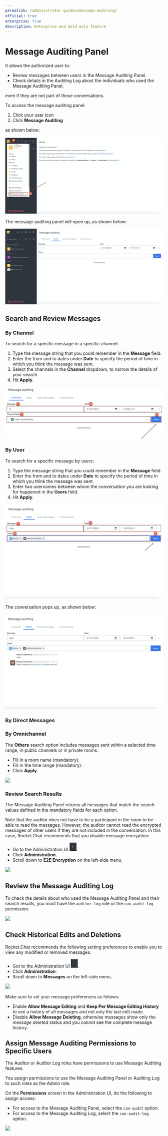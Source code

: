 ```yaml
---
permalink: /administrator-guides/message-auditing/
official: true
enterprise: true
description: Enterprise and Gold only feature
---
```


# Message Auditing Panel

It allows the authorized user to:

* Review messages between users in the Message Auditing Panel.
* Check details in the Auditing Log about the individuals who used the Message Auditing Panel.

even if they are not part of those conversations.

To access the message auditing panel:

1. Click your user icon
2. Click **Message Auditing**

as shown below:

![](../../.gitbook/assets/image%20%28290%29.png)

The message auditing panel will open up, as shown below:

![](../../.gitbook/assets/image%20%28291%29.png)

## Search and Review Messages 

### By Channel

To search for a specific message in a specific channel:

1. Type the message string that you could remember in the **Message** field. 
2. Enter the from and to dates under **Date** to specify the period of time in which you think the message was sent.
3. Select the channels in the **Channel** dropdown, to narrow the details of your search.
4. Hit **Apply**.

![](../../.gitbook/assets/image%20%28281%29.png)

### By User

To search for a specific message by users:

1. Type the message string that you could remember in the **Message** field. 
2. Enter the from and to dates under **Date** to specify the period of time in which you think the message was sent.
3. Enter two usernames between whom the conversation you are looking for happened in the **Users** field. 
4. Hit **Apply**.

![](../../.gitbook/assets/image%20%28292%29.png)

The conversation pops up, as shown below:

![](../../.gitbook/assets/image%20%28289%29.png)

### By Direct Messages

### By Omnichannel

The **Others** search option includes messages sent within a selected time range, in public channels or in private rooms.

* Fill in a room name \(mandatory\).
* Fill in the time range \(mandatory\).
* Click **Apply**.

![](../../.gitbook/assets/auditing-others.png)

### Review Search Results

The Message Auditing Panel returns all messages that match the search values defined in the mandatory fields for each option.

Note that the auditor does not have to be a participant in the room to be able to read the messages. However, the auditor cannot read the encrypted messages of other users if they are not included in the conversation. In this case, Rocket.Chat recommends that you disable message encryption:

* Go to the Administration UI ![](../../.gitbook/assets/administrator-ui%20%282%29%20%282%29%20%282%29%20%282%29%20%282%29%20%282%29%20%282%29%20%282%29%20%282%29%20%282%29%20%282%29%20%282%29%20%282%29%20%281%29%20%284%29%20%284%29%20%284%29%20%284%29%20%283%29.png).
* Click **Administration**.
* Scroll down to **E2E Encryption** on the left-side menu.

![](../../.gitbook/assets/e2e-encryption.png)

## Review the Message Auditing Log

To check the details about who used the Message Auditing Panel and their search results, you must have the `auditor-log` role or the `can-audit-log` permission.

![](../../.gitbook/assets/audit-log.png)

## Check Historical Edits and Deletions

Rocket.Chat recommends the following setting preferences to enable you to view any modified or removed messages.

* Got to the Administration UI ![](../../.gitbook/assets/administrator-ui%20%282%29%20%282%29%20%282%29%20%282%29%20%282%29%20%282%29%20%282%29%20%282%29%20%282%29%20%282%29%20%282%29%20%282%29%20%282%29%20%281%29%20%284%29%20%284%29%20%284%29%20%284%29%20%281%29.png).
* Click **Administration**.
* Scroll down to **Messages** on the left-side menu.

![](../../.gitbook/assets/audit-settings.png)

Make sure to set your message preferences as follows:

* Enable **Allow Message Editing** and **Keep Per Message Editing History** to see a history of all messages and not only the last edit made.
* Disable **Allow Message Deleting**, otherwise messages show only the _message deleted_ status and you cannot see the complete message history.

## Assign Message Auditing Permissions to Specific Users

The Auditor or Auditor Log roles have permissions to use Message Auditing features.

You assign permissions to use the Message Auditing Panel or Auditing Log to such roles as the Admin role.

On the **Permissions** screen in the Administration UI, do the following to assign access:

* For access to the Message Auditing Panel, select the `can-audit` option.
* For access to the Message Auditing Log, select the `can-audit-log` option.

![](../../.gitbook/assets/auditing-roles.png)

## 

